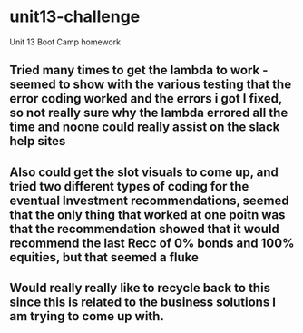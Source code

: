 # unit13-challenge
Unit 13 Boot Camp homework
## Tried many times to get the lambda to work - seemed to show with the various testing that the error coding worked and the errors i got I fixed, so not really sure why the lambda errored all the time and noone could really assist on the slack help sites 
## Also could get the slot visuals to come up, and tried two different types of coding for the eventual Investment recommendations, seemed that  the only thing that worked at one poitn was that the recommendation showed that it would recommend the last Recc of 0% bonds and 100% equities, but that seemed a fluke
## Would really really like to recycle back to this since this is related to the business solutions I am trying to come up with. 